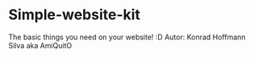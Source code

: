 # Simple-website-kit
The basic things you need on your website! :D
Autor: Konrad Hoffmann Silva aka AmiQuitO

